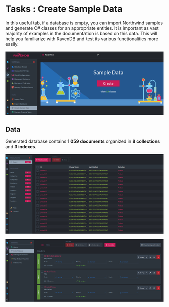 ﻿# Tasks : Create Sample Data

In this useful tab, if a database is empty, you can import Northwind samples and generate C# classes for an appropriate entities. It is important as vast majority of examples in the documentation is based on this data. This will help you familiarize with RavenDB and test its various functionalities more easily.

![Figure 1. Tasks. Create Sample Data Tab.](images/tasks-create_sample_data_tab-1.png)

## Data

Generated database contains **1 059 documents** organized in **8 collections** and **3 indexes**.

![Figure 2. Tasks. Create Sample Data Tab. Documents view.](images/tasks-create_sample_data_tab-documents_view-2.png)

![Figure 3. Tasks. Create Sample Data Tab. Indexes view.](images/tasks-create_sample_data_tab-indexes_view-3.png)
